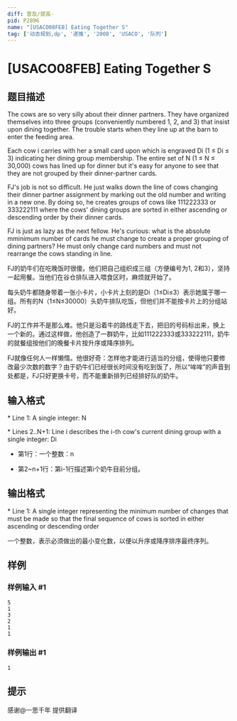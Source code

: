 ```yaml
---
diff: 普及/提高-
pid: P2896
name: "[USACO08FEB] Eating Together S"
tag: ['动态规划,dp', '递推', '2008', 'USACO', '队列']
---
```

# [USACO08FEB] Eating Together S
## 题目描述

The cows are so very silly about their dinner partners. They have organized themselves into three groups (conveniently numbered 1, 2, and 3) that insist upon dining together. The trouble starts when they line up at the barn to enter the feeding area.

Each cow i carries with her a small card upon which is engraved Di (1 ≤ Di ≤ 3) indicating her dining group membership. The entire set of N (1 ≤ N ≤ 30,000) cows has lined up for dinner but it's easy for anyone to see that they are not grouped by their dinner-partner cards.

FJ's job is not so difficult. He just walks down the line of cows changing their dinner partner assignment by marking out the old number and writing in a new one. By doing so, he creates groups of cows like 111222333 or 333222111 where the cows' dining groups are sorted in either ascending or descending order by their dinner cards.

FJ is just as lazy as the next fellow. He's curious: what is the absolute mminimum number of cards he must change to create a proper grouping of dining partners? He must only change card numbers and must not rearrange the cows standing in line.

FJ的奶牛们在吃晚饭时很傻。他们把自己组织成三组（方便编号为1, 2和3），坚持一起用餐。当他们在谷仓排队进入喂食区时，麻烦就开始了。


每头奶牛都随身带着一张小卡片，小卡片上刻的是Di（1≤Di≤3）表示她属于哪一组。所有的N（1≤N≤30000）头奶牛排队吃饭，但他们并不能按卡片上的分组站好。


FJ的工作并不是那么难。他只是沿着牛的路线走下去，把旧的号码标出来，换上一个新的。通过这样做，他创造了一群奶牛，比如111222333或333222111，奶牛的就餐组按他们的晚餐卡片按升序或降序排列。


FJ就像任何人一样懒惰。他很好奇：怎样他才能进行适当的分组，使得他只要修改最少次数的数字？由于奶牛们已经很长时间没有吃到饭了，所以“哞哞”的声音到处都是，FJ只好更换卡号，而不能重新排列已经排好队的奶牛。

## 输入格式

\* Line 1: A single integer: N

\* Lines 2..N+1: Line i describes the i-th cow's current dining group with a single integer: Di

- 第1行：一个整数：n

- 第2~n+1行：第i-1行描述第i个奶牛目前分组。

## 输出格式

\* Line 1: A single integer representing the minimum number of changes that must be made so that the final sequence of cows is sorted in either ascending or descending order

一个整数，表示必须做出的最小变化数，以便以升序或降序排序最终序列。

## 样例

### 样例输入 #1
```
5
1
3
2
1
1

```
### 样例输出 #1
```
1

```
## 提示

感谢@一思千年 提供翻译

